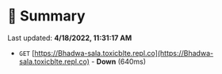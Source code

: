 # 📖 Summary
Last updated: **4/18/2022, 11:31:17 AM**

- `GET` [https://Bhadwa-sala.toxicblte.repl.co](https://Bhadwa-sala.toxicblte.repl.co) - **Down** (640ms)
